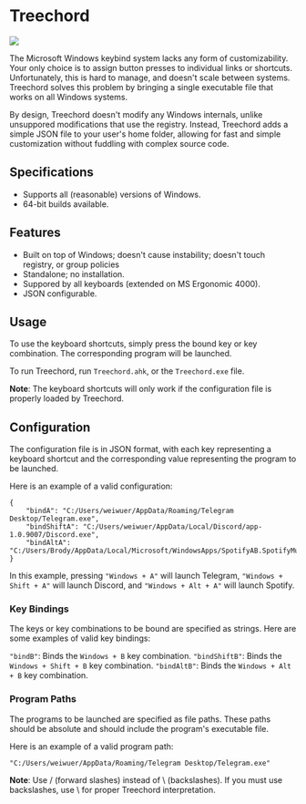 # Treechord
<img src="Treechord.ico">

The Microsoft Windows keybind system lacks any form of customizability. Your only choice is to assign button presses to individual links or shortcuts. Unfortunately, this is hard to manage, and doesn't scale between systems. Treechord solves this problem by bringing a single executable file that works on all Windows systems.

By design, Treechord doesn't modify any Windows internals, unlike unsuppored modifications that use the registry. Instead, Treechord adds a simple JSON file to your user's home folder, allowing for fast and simple customization without fuddling with complex source code.

## Specifications
- Supports all (reasonable) versions of Windows.
- 64-bit builds available.

## Features
- Built on top of Windows; doesn't cause instability; doesn't touch registry, or group policies
- Standalone; no installation.
- Suppored by all keyboards (extended on MS Ergonomic 4000).
- JSON configurable.

## Usage
To use the keyboard shortcuts, simply press the bound key or key combination. The corresponding program will be launched.

To run Treechord, run `Treechord.ahk`, or the `Treechord.exe` file.

**Note**: The keyboard shortcuts will only work if the configuration file is properly loaded by Treechord.

## Configuration
The configuration file is in JSON format, with each key representing a keyboard shortcut and the corresponding value representing the program to be launched.

Here is an example of a valid configuration:

    {
        "bindA": "C:/Users/weiwuer/AppData/Roaming/Telegram Desktop/Telegram.exe",
        "bindShiftA": "C:/Users/weiwuer/AppData/Local/Discord/app-1.0.9007/Discord.exe",
        "bindAltA": "C:/Users/Brody/AppData/Local/Microsoft/WindowsApps/SpotifyAB.SpotifyMusic_zpdnekdrzrea0/Spotify.exe"
    }

In this example, pressing `"Windows + A"` will launch Telegram, `"Windows + Shift + A"` will launch Discord, and `"Windows + Alt + A"` will launch Spotify.

### Key Bindings
The keys or key combinations to be bound are specified as strings. Here are some examples of valid key bindings:

`"bindB"`: Binds the `Windows + B` key combination.
`"bindShiftB"`: Binds the `Windows + Shift + B` key combination.
`"bindAltB"`: Binds the `Windows + Alt + B` key combination.

### Program Paths
The programs to be launched are specified as file paths. These paths should be absolute and should include the program's executable file.

Here is an example of a valid program path:

    "C:/Users/weiwuer/AppData/Roaming/Telegram Desktop/Telegram.exe"

**Note**: Use / (forward slashes) instead of \ (backslashes). If you must use backslashes, use \\ for proper Treechord interpretation.